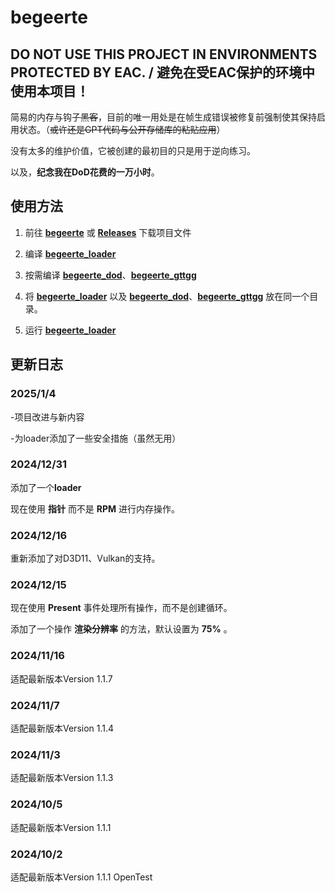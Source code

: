 # begeerte

## DO NOT USE THIS PROJECT IN ENVIRONMENTS PROTECTED BY EAC. / 避免在受EAC保护的环境中使用本项目！

简易的内存与钩子~~黑客~~，目前的唯一用处是在帧生成错误被修复前强制使其保持启用状态。（~~或许还是GPT代码与公开存储库的粘贴应用~~）

没有太多的维护价值，它被创建的最初目的只是用于逆向练习。

以及，**纪念我在DoD花费的一万小时**。

## 使用方法

1. 前往 **[begeerte](https://github.com/zetsr/begeerte/archive/refs/heads/main.zip)** 或 **[Releases](https://github.com/zetsr/begeerte/releases)** 下载项目文件

1. 编译 **[begeerte_loader](https://github.com/zetsr/begeerte/tree/main/begeerte_loader)**

2. 按需编译 **[begeerte_dod](https://github.com/zetsr/begeerte/tree/main/begeerte_dod)**、**[begeerte_gttgg](https://github.com/zetsr/begeerte/tree/main/begeerte_gttgg)**

3. 将 **[begeerte_loader](https://github.com/zetsr/begeerte/tree/main/begeerte_loader)** 以及 **[begeerte_dod](https://github.com/zetsr/begeerte/tree/main/begeerte_dod)**、**[begeerte_gttgg](https://github.com/zetsr/begeerte/tree/main/begeerte_gttgg)** 放在同一个目录。

4. 运行 **[begeerte_loader](https://github.com/zetsr/begeerte/tree/main/begeerte_loader)**

## 更新日志

### 2025/1/4

-项目改进与新内容

-为loader添加了一些安全措施（虽然无用）

### 2024/12/31

添加了一个**loader**

现在使用 **指针** 而不是 **RPM** 进行内存操作。

### 2024/12/16

重新添加了对D3D11、Vulkan的支持。

### 2024/12/15

现在使用 **Present** 事件处理所有操作，而不是创建循环。

添加了一个操作 **渲染分辨率** 的方法，默认设置为 **75%** 。

### 2024/11/16

适配最新版本Version 1.1.7

### 2024/11/7

适配最新版本Version 1.1.4

### 2024/11/3

适配最新版本Version 1.1.3

### 2024/10/5

适配最新版本Version 1.1.1

### 2024/10/2

适配最新版本Version 1.1.1 OpenTest

